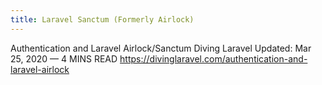 ```yaml
---
title: Laravel Sanctum (Formerly Airlock)
---
```



Authentication and Laravel Airlock/Sanctum
Diving Laravel
Updated: Mar 25, 2020 — 4 MINS READ
<https://divinglaravel.com/authentication-and-laravel-airlock>

